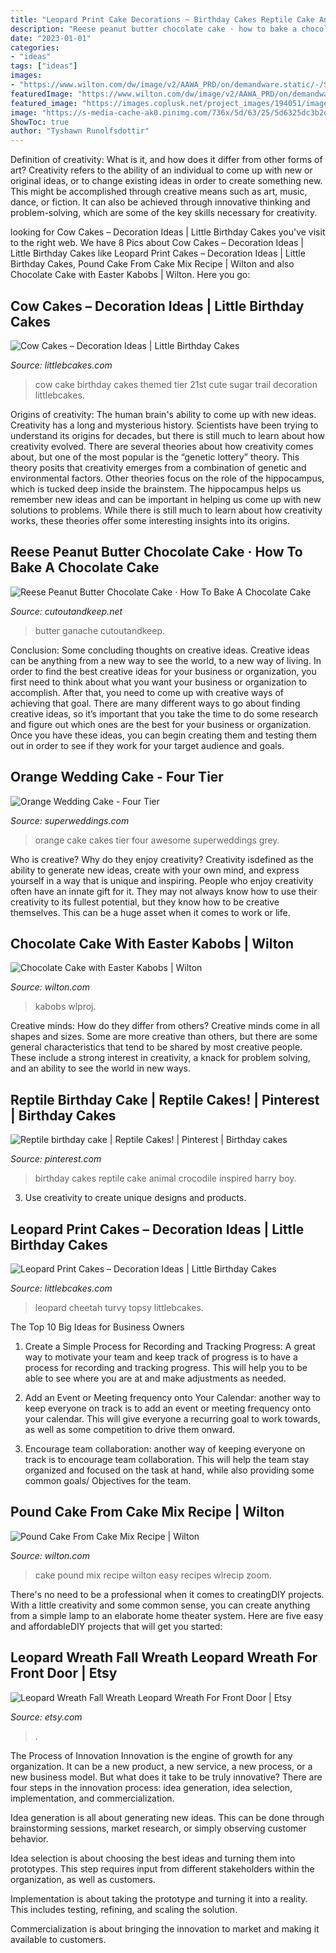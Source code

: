 ```yaml
---
title: "Leopard Print Cake Decorations ~ Birthday Cakes Reptile Cake Animal Crocodile Inspired Harry Boy"
description: "Reese peanut butter chocolate cake · how to bake a chocolate cake"
date: "2023-01-01"
categories:
- "ideas"
tags: ["ideas"]
images:
- "https://www.wilton.com/dw/image/v2/AAWA_PRD/on/demandware.static/-/Sites-wilton-project-master/default/dw90893ed1/images/project/WLPROJ-8540/choc-cake-with-Easter-kabobs.jpg?sw=1440&amp;sh=750&amp;sm=fit"
featuredImage: "https://www.wilton.com/dw/image/v2/AAWA_PRD/on/demandware.static/-/Sites-wilton-project-master/default/dwebc7ee5f/images/project/WLRECIP-377/WaBrHa_43162-16.jpg?sw=1440&amp;sh=750&amp;sm=fit"
featured_image: "https://images.coplusk.net/project_images/194051/image/111954_2F2015-11-11-063546-DSC_0135.jpg"
image: "https://s-media-cache-ak0.pinimg.com/736x/5d/63/25/5d6325dc3b2ddd873c7ea137d3a8e5a6.jpg"
ShowToc: true
author: "Tyshawn Runolfsdottir"
---
```



Definition of creativity: What is it, and how does it differ from other forms of art?
Creativity refers to the ability of an individual to come up with new or original ideas, or to change existing ideas in order to create something new. This might be accomplished through creative means such as art, music, dance, or fiction. It can also be achieved through innovative thinking and problem-solving, which are some of the key skills necessary for creativity.

	

		
looking for Cow Cakes – Decoration Ideas | Little Birthday Cakes you've visit to the right web. We have 8 Pics about Cow Cakes – Decoration Ideas | Little Birthday Cakes like Leopard Print Cakes – Decoration Ideas | Little Birthday Cakes, Pound Cake From Cake Mix Recipe | Wilton and also Chocolate Cake with Easter Kabobs | Wilton. Here you go:
		
    
## Cow Cakes – Decoration Ideas | Little Birthday Cakes

<img loading=lazy src="http://www.littlebcakes.com/wp-content/uploads/2014/01/Cow-Cakes-Photos.jpg" onerror="this.onerror=null;this.src='https://tse2.mm.bing.net/th?id=OIP.XP3nejZ-5PEoSYK0Kmbs-gHaLI&amp;pid=15.1';" alt="Cow Cakes – Decoration Ideas | Little Birthday Cakes">

_Source: littlebcakes.com_

>cow cake birthday cakes themed tier 21st cute sugar trail decoration littlebcakes. 

	

Origins of creativity: The human brain's ability to come up with new ideas.
Creativity has a long and mysterious history. Scientists have been trying to understand its origins for decades, but there is still much to learn about how creativity evolved. There are several theories about how creativity comes about, but one of the most popular is the “genetic lottery” theory. This theory posits that creativity emerges from a combination of genetic and environmental factors. Other theories focus on the role of the hippocampus, which is tucked deep inside the brainstem. The hippocampus helps us remember new ideas and can be important in helping us come up with new solutions to problems. While there is still much to learn about how creativity works, these theories offer some interesting insights into its origins.

    
## Reese Peanut Butter Chocolate Cake · How To Bake A Chocolate Cake

<img loading=lazy src="https://images.coplusk.net/project_images/194051/image/111954_2F2015-11-11-063546-DSC_0135.jpg" onerror="this.onerror=null;this.src='https://tse4.mm.bing.net/th?id=OIP.KbgdFkC9kaENjLF-3sIypgDHEs&amp;pid=15.1';" alt="Reese Peanut Butter Chocolate Cake · How To Bake A Chocolate Cake">

_Source: cutoutandkeep.net_

>butter ganache cutoutandkeep. 

	

Conclusion: Some concluding thoughts on creative ideas.
Creative ideas can be anything from a new way to see the world, to a new way of living. In order to find the best creative ideas for your business or organization, you first need to think about what you want your business or organization to accomplish. After that, you need to come up with creative ways of achieving that goal. There are many different ways to go about finding creative ideas, so it’s important that you take the time to do some research and figure out which ones are the best for your business or organization. Once you have these ideas, you can begin creating them and testing them out in order to see if they work for your target audience and goals.

    
## Orange Wedding Cake - Four Tier

<img loading=lazy src="https://www.superweddings.com/site/media/2013/01/orange-wedding-cake-4-tier.jpg" onerror="this.onerror=null;this.src='https://tse4.mm.bing.net/th?id=OIP.tq1fIvDsH5pqQZqrHaVlegAAAA&amp;pid=15.1';" alt="Orange Wedding Cake - Four Tier">

_Source: superweddings.com_

>orange cake cakes tier four awesome superweddings grey. 

	

Who is creative? Why do they enjoy creativity?
Creativity isdefined as the ability to generate new ideas, create with your own mind, and express yourself in a way that is unique and inspiring. People who enjoy creativity often have an innate gift for it. They may not always know how to use their creativity to its fullest potential, but they know how to be creative themselves. This can be a huge asset when it comes to work or life.

    
## Chocolate Cake With Easter Kabobs | Wilton

<img loading=lazy src="https://www.wilton.com/dw/image/v2/AAWA_PRD/on/demandware.static/-/Sites-wilton-project-master/default/dw90893ed1/images/project/WLPROJ-8540/choc-cake-with-Easter-kabobs.jpg?sw=1440&amp;sh=750&amp;sm=fit" onerror="this.onerror=null;this.src='https://tse3.mm.bing.net/th?id=OIP.2PZ-UdVTCwv5oosig3ptHwHaHa&amp;pid=15.1';" alt="Chocolate Cake with Easter Kabobs | Wilton">

_Source: wilton.com_

>kabobs wlproj. 

	

Creative minds: How do they differ from others?
Creative minds come in all shapes and sizes. Some are more creative than others, but there are some general characteristics that tend to be shared by most creative people. These include a strong interest in creativity, a knack for problem solving, and an ability to see the world in new ways.

    
## Reptile Birthday Cake | Reptile Cakes! | Pinterest | Birthday Cakes

<img loading=lazy src="https://s-media-cache-ak0.pinimg.com/736x/5d/63/25/5d6325dc3b2ddd873c7ea137d3a8e5a6.jpg" onerror="this.onerror=null;this.src='https://tse4.mm.bing.net/th?id=OIP.NG3sqwsgjBl2FfiRVvV8DAHaJ6&amp;pid=15.1';" alt="Reptile birthday cake | Reptile Cakes! | Pinterest | Birthday cakes">

_Source: pinterest.com_

>birthday cakes reptile cake animal crocodile inspired harry boy. 

	

3. Use creativity to create unique designs and products.

    
## Leopard Print Cakes – Decoration Ideas | Little Birthday Cakes

<img loading=lazy src="https://www.littlebcakes.com/wp-content/uploads/2014/02/Leopard-Print-Cakes.jpg" onerror="this.onerror=null;this.src='https://tse4.mm.bing.net/th?id=OIP.htNJVUMCoQWyyKhK5hyFagHaJj&amp;pid=15.1';" alt="Leopard Print Cakes – Decoration Ideas | Little Birthday Cakes">

_Source: littlebcakes.com_

>leopard cheetah turvy topsy littlebcakes. 

	

The Top 10 Big Ideas for Business Owners
1. Create a Simple Process for Recording and Tracking Progress: A great way to motivate your team and keep track of progress is to have a process for recording and tracking progress. This will help you to be able to see where you are at and make adjustments as needed.
2. Add an Event or Meeting frequency onto Your Calendar: another way to keep everyone on track is to add an event or meeting frequency onto your calendar. This will give everyone a recurring goal to work towards, as well as some competition to drive them onward.

3. Encourage team collaboration: another way of keeping everyone on track is to encourage team collaboration. This will help the team stay organized and focused on the task at hand, while also providing some common goals/ Objectives for the team.


    
## Pound Cake From Cake Mix Recipe | Wilton

<img loading=lazy src="https://www.wilton.com/dw/image/v2/AAWA_PRD/on/demandware.static/-/Sites-wilton-project-master/default/dwebc7ee5f/images/project/WLRECIP-377/WaBrHa_43162-16.jpg?sw=1440&amp;sh=750&amp;sm=fit" onerror="this.onerror=null;this.src='https://tse2.mm.bing.net/th?id=OIP.8KMYrZqhqf2PxPf7-ZKfRQHaHa&amp;pid=15.1';" alt="Pound Cake From Cake Mix Recipe | Wilton">

_Source: wilton.com_

>cake pound mix recipe wilton easy recipes wlrecip zoom. 

	

There's no need to be a professional when it comes to creatingDIY projects. With a little creativity and some common sense, you can create anything from a simple lamp to an elaborate home theater system. Here are five easy and affordableDIY projects that will get you started: 

    
## Leopard Wreath Fall Wreath Leopard Wreath For Front Door | Etsy

<img loading=lazy src="https://i.etsystatic.com/18056301/r/il/39b88c/1980314746/il_794xN.1980314746_k9l9.jpg" onerror="this.onerror=null;this.src='https://tse1.mm.bing.net/th?id=OIP.39OevGvY1f3HuLzv_pFzDwHaJ4&amp;pid=15.1';" alt="Leopard Wreath Fall Wreath Leopard Wreath For Front Door | Etsy">

_Source: etsy.com_

>. 

	

The Process of Innovation
Innovation is the engine of growth for any organization. It can be a new product, a new service, a new process, or a new business model. But what does it take to be truly innovative?
There are four steps in the innovation process: idea generation, idea selection, implementation, and commercialization.

Idea generation is all about generating new ideas. This can be done through brainstorming sessions, market research, or simply observing customer behavior.

Idea selection is about choosing the best ideas and turning them into prototypes. This step requires input from different stakeholders within the organization, as well as customers.

Implementation is about taking the prototype and turning it into a reality. This includes testing, refining, and scaling the solution.

Commercialization is about bringing the innovation to market and making it available to customers.

